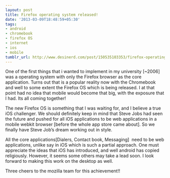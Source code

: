 ```yaml
---
layout: post
title: Firefox operating system released!
date: '2013-03-09T18:48:59+05:30'
tags:
- android
- chromebook
- firefox OS
- internet
- ios
- mobile
tumblr_url: http://www.desinerd.com/post/150535103353/firefox-operating-system-released
---
```

One of the first things that i wanted to implement in my university [~2006] was a operating system with only the Firefox browser as the core application. Turns out that is a popular reality now with the Chromebook and well to some extent the Firefox OS which is being released. I at that point had no idea that mobile would become that big, with the exposure that I had. Its all coming together!

The new Firefox OS is something that I was waiting for, and I believe a true iOS challenger. We should definitely keep in mind that Steve Jobs had seen the future and pushed for all iOS applications to be web applications in a mobile webkit browser [before the whole app store came about]. So we finally have Steve Job’s dream working out in style.

All the core applications[Dialers, Contact book, Messaging]  need to be web applications, unlike say in iOS which is such a partial approach. One must appreciate the ideas that iOS has introduced, and well android has copied religiously. However, it seems some others may take a lead soon. I look forward to making this work on the desktop as well.

Three cheers to the mozilla team for this achievement!!



 
